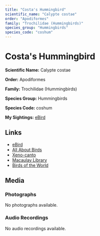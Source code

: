 ```yaml
---
title: "Costa's Hummingbird"
scientific_name: "Calypte costae"
order: "Apodiformes"
family: "Trochilidae (Hummingbirds)"
species_group: "Hummingbirds"
species_code: "coshum"
---
```


# Costa's Hummingbird

**Scientific Name:** Calypte costae

**Order:** Apodiformes

**Family:** Trochilidae (Hummingbirds)

**Species Group:** Hummingbirds

**Species Code:** coshum

**My Sightings:** [eBird](https://ebird.org/lifelist?r=world&time=life&spp=coshum)

## Links
* [eBird](https://ebird.org/species/coshum) 
* [All About Birds](https://www.allaboutbirds.org/guide/coshum) 
* [Xeno-canto](https://www.xeno-canto.org/species/coshum) 
* [Macaulay Library](https://search.macaulaylibrary.org/catalog?taxonCode=coshum&sort=rating_rank_desc)
* [Birds of the World](https://birdsoftheworld.org/bow/species/coshum)

## Media
### Photographs
No photographs available.

### Audio Recordings
No audio recordings available.
